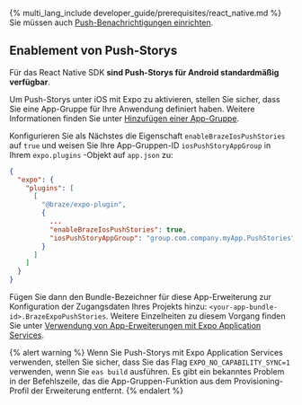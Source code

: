 {% multi_lang_include developer_guide/prerequisites/react_native.md %} Sie müssen auch [Push-Benachrichtigungen einrichten]({{site.baseurl}}/developer_guide/push_notifications/?sdktab=react%20native).

## Enablement von Push-Storys

Für das React Native SDK **sind Push-Storys für Android standardmäßig verfügbar**.

Um Push-Storys unter iOS mit Expo zu aktivieren, stellen Sie sicher, dass Sie eine App-Gruppe für Ihre Anwendung definiert haben. Weitere Informationen finden Sie unter [Hinzufügen einer App-Gruppe]({{site.baseurl}}/developer_guide/platform_integration_guides/swift/push_notifications/push_story/#adding-an-app-group).

Konfigurieren Sie als Nächstes die Eigenschaft `enableBrazeIosPushStories` auf `true` und weisen Sie Ihre App-Gruppen-ID `iosPushStoryAppGroup` in Ihrem `expo.plugins` -Objekt auf `app.json` zu:

```json
{
  "expo": {
    "plugins": [
      [
        "@braze/expo-plugin",
        {
          ...
          "enableBrazeIosPushStories": true,
          "iosPushStoryAppGroup": "group.com.company.myApp.PushStories"
        }
      ]
    ]
  }
}
```

Fügen Sie dann den Bundle-Bezeichner für diese App-Erweiterung zur Konfiguration der Zugangsdaten Ihres Projekts hinzu: `<your-app-bundle-id>.BrazeExpoPushStories`. Weitere Einzelheiten zu diesem Vorgang finden Sie unter [Verwendung von App-Erweiterungen mit Expo Application Services](#reactnative_app-extensions).

{% alert warning %}
Wenn Sie Push-Storys mit Expo Application Services verwenden, stellen Sie sicher, dass Sie das Flag `EXPO_NO_CAPABILITY_SYNC=1` verwenden, wenn Sie `eas build` ausführen. Es gibt ein bekanntes Problem in der Befehlszeile, das die App-Gruppen-Funktion aus dem Provisioning-Profil der Erweiterung entfernt.
{% endalert %}
